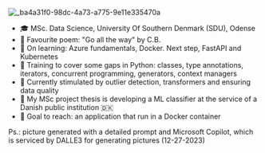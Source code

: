 ![_ba4a31f0-98dc-4a73-a775-9e11e335470a](https://github.com/risar16/RiSar16/assets/78689231/ee6650f8-02d2-4b01-93dc-bcb6e9c37673)
- 🎓 MSc. Data Science, University Of Southern Denmark (SDU), Odense
- 📜 Favourite poem: "Go all the way" by C.B. 
- 🌱 On learning: Azure fundamentals, Docker. Next step, FastAPI and Kubernetes
- 🦾 Training to cover some gaps in Python: classes, type annotations, iterators, concurrent programming, generators, context managers
- 🧠 Currently stimulated by outlier detection, transformers and ensuring data quality
- 🏢 My MSc project thesis is developing a ML classifier at the service of a Danish public institution 🇩🇰
- 🏃 Goal to reach: an application that run in a Docker container

Ps.: picture generated with a detailed prompt and Microsoft Copilot, which is serviced by DALLE3 for generating pictures (12-27-2023)
